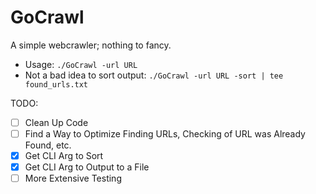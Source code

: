 # GoCrawl

A simple webcrawler; nothing to fancy.
* Usage: `./GoCrawl -url URL`
* Not a bad idea to sort output: `./GoCrawl -url URL -sort | tee found_urls.txt`

TODO:
- [ ] Clean Up Code
- [ ] Find a Way to Optimize Finding URLs, Checking of URL was Already Found, etc.
- [x] Get CLI Arg to Sort 
- [x] Get CLI Arg to Output to a File
- [ ] More Extensive Testing
